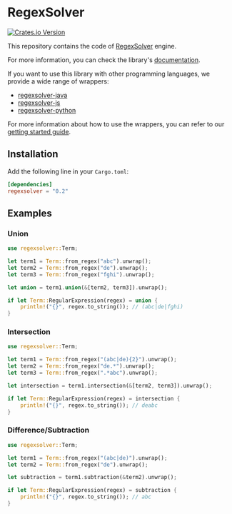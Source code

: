# RegexSolver

[![Crates.io Version](https://img.shields.io/crates/v/regexsolver)](https://crates.io/crates/regexsolver)

This repository contains the code of [RegexSolver](https://regexsolver.com/) engine.

For more information, you can check the library's [documentation](https://docs.rs/regexsolver/latest/regexsolver/).

If you want to use this library with other programming languages, we provide a wide range of wrappers:

- [regexsolver-java](https://github.com/RegexSolver/regexsolver-java)
- [regexsolver-js](https://github.com/RegexSolver/regexsolver-js)
- [regexsolver-python](https://github.com/RegexSolver/regexsolver-python)

For more information about how to use the wrappers, you can refer to our [getting started guide](https://docs.regexsolver.com/getting-started.html).

## Installation

Add the following line in your `Cargo.toml`:

```toml
[dependencies]
regexsolver = "0.2"
```

## Examples

### Union

```rust
use regexsolver::Term;

let term1 = Term::from_regex("abc").unwrap();
let term2 = Term::from_regex("de").unwrap();
let term3 = Term::from_regex("fghi").unwrap();

let union = term1.union(&[term2, term3]).unwrap();

if let Term::RegularExpression(regex) = union {
    println!("{}", regex.to_string()); // (abc|de|fghi)
}
```

### Intersection

```rust
use regexsolver::Term;

let term1 = Term::from_regex("(abc|de){2}").unwrap();
let term2 = Term::from_regex("de.*").unwrap();
let term3 = Term::from_regex(".*abc").unwrap();

let intersection = term1.intersection(&[term2, term3]).unwrap();

if let Term::RegularExpression(regex) = intersection {
    println!("{}", regex.to_string()); // deabc
}
```

### Difference/Subtraction

```rust
use regexsolver::Term;

let term1 = Term::from_regex("(abc|de)").unwrap();
let term2 = Term::from_regex("de").unwrap();

let subtraction = term1.subtraction(&term2).unwrap();

if let Term::RegularExpression(regex) = subtraction {
    println!("{}", regex.to_string()); // abc
}
```
